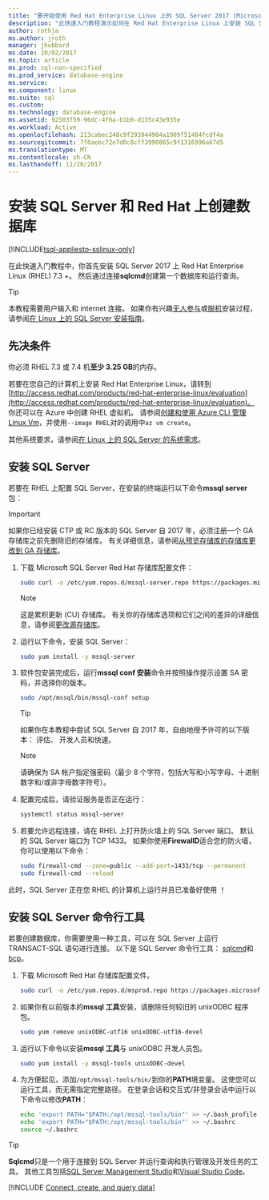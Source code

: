 ```yaml
---
title: "要开始使用 Red Hat Enterprise Linux 上的 SQL Server 2017 |Microsoft 文档"
description: "此快速入门教程演示如何在 Red Hat Enterprise Linux 上安装 SQL Server 2017 然后创建并查询使用 sqlcmd 数据库。"
author: rothja
ms.author: jroth
manager: jhubbard
ms.date: 10/02/2017
ms.topic: article
ms.prod: sql-non-specified
ms.prod_service: database-engine
ms.service: 
ms.component: linux
ms.suite: sql
ms.custom: 
ms.technology: database-engine
ms.assetid: 92503f59-96dc-4f6a-b1b0-d135c43e935e
ms.workload: Active
ms.openlocfilehash: 213cabec248c9f293944904a1909f51484fcdf4a
ms.sourcegitcommit: 7f8aebc72e7d0c8cff3990865c9f1316996a67d5
ms.translationtype: MT
ms.contentlocale: zh-CN
ms.lasthandoff: 11/20/2017
---
```

# <a name="install-sql-server-and-create-a-database-on-red-hat"></a>安装 SQL Server 和 Red Hat 上创建数据库

[!INCLUDE[tsql-appliesto-sslinux-only](../includes/tsql-appliesto-sslinux-only.md)]

在此快速入门教程中，你首先安装 SQL Server 2017 上 Red Hat Enterprise Linux (RHEL) 7.3 +。 然后通过连接**sqlcmd**创建第一个数据库和运行查询。

> [!TIP]
> 本教程需要用户输入和 internet 连接。 如果你有兴趣[无人参与](sql-server-linux-setup.md#unattended)或[脱机](sql-server-linux-setup.md#offline)安装过程，请参阅[在 Linux 上的 SQL Server 安装指南](sql-server-linux-setup.md)。

## <a name="prerequisites"></a>先决条件

你必须 RHEL 7.3 或 7.4 机**至少 3.25 GB**的内存。

若要在您自己的计算机上安装 Red Hat Enterprise Linux，请转到[http://access.redhat.com/products/red-hat-enterprise-linux/evaluation](http://access.redhat.com/products/red-hat-enterprise-linux/evaluation)。 你还可以在 Azure 中创建 RHEL 虚拟机。 请参阅[创建和使用 Azure CLI 管理 Linux Vm](https://docs.microsoft.com/azure/virtual-machines/linux/tutorial-manage-vm)，并使用`--image RHEL`对的调用中`az vm create`。

其他系统要求，请参阅[在 Linux 上的 SQL Server 的系统需求](sql-server-linux-setup.md#system)。

## <a id="install"></a>安装 SQL Server

若要在 RHEL 上配置 SQL Server，在安装的终端运行以下命令**mssql server**包：

> [!IMPORTANT]
> 如果你已经安装 CTP 或 RC 版本的 SQL Server 自 2017 年，必须注册一个 GA 存储库之前先删除旧的存储库。 有关详细信息，请参阅[从预览存储库的存储库更改到 GA 存储库](sql-server-linux-change-repo.md)。

1. 下载 Microsoft SQL Server Red Hat 存储库配置文件：

   ```bash
   sudo curl -o /etc/yum.repos.d/mssql-server.repo https://packages.microsoft.com/config/rhel/7/mssql-server-2017.repo
   ```

   > [!NOTE]
   > 这是累积更新 (CU) 存储库。 有关你的存储库选项和它们之间的差异的详细信息，请参阅[更改源存储库](sql-server-linux-setup.md#repositories)。

1. 运行以下命令，安装 SQL Server：

   ```bash
   sudo yum install -y mssql-server
   ```

1. 软件包安装完成后，运行**mssql conf 安装**命令并按照操作提示设置 SA 密码，并选择你的版本。

   ```bash
   sudo /opt/mssql/bin/mssql-conf setup
   ```
   > [!TIP]
   > 如果你在本教程中尝试 SQL Server 自 2017 年，自由地授予许可的以下版本： 评估、 开发人员和快速。

   > [!NOTE]
   > 请确保为 SA 帐户指定强密码（最少 8 个字符，包括大写和小写字母、十进制数字和/或非字母数字符号）。

1. 配置完成后，请验证服务是否正在运行：

   ```bash
   systemctl status mssql-server
   ```
   
1. 若要允许远程连接，请在 RHEL 上打开防火墙上的 SQL Server 端口。 默认的 SQL Server 端口为 TCP 1433。 如果你使用**FirewallD**适合您的防火墙，你可以使用以下命令：

   ```bash
   sudo firewall-cmd --zone=public --add-port=1433/tcp --permanent
   sudo firewall-cmd --reload
   ```

此时，SQL Server 正在您 RHEL 的计算机上运行并且已准备好使用 ！

## <a id="tools"></a>安装 SQL Server 命令行工具

若要创建数据库，你需要使用一种工具，可以在 SQL Server 上运行 TRANSACT-SQL 语句进行连接。 以下是 SQL Server 命令行工具： [sqlcmd](../tools/sqlcmd-utility.md)和[bcp](../tools/bcp-utility.md)。

1. 下载 Microsoft Red Hat 存储库配置文件。

   ```bash
   sudo curl -o /etc/yum.repos.d/msprod.repo https://packages.microsoft.com/config/rhel/7/prod.repo
   ```

1. 如果你有以前版本的**mssql 工具**安装，请删除任何较旧的 unixODBC 程序包。

   ```bash
   sudo yum remove unixODBC-utf16 unixODBC-utf16-devel
   ```

1. 运行以下命令以安装**mssql 工具**与 unixODBC 开发人员包。

   ```bash
   sudo yum install -y mssql-tools unixODBC-devel
   ```

1. 为方便起见，添加`/opt/mssql-tools/bin/`到你的**PATH**境变量。 这使您可以运行工具，而无需指定完整路径。 在登录会话和交互式/非登录会话中运行以下命令以修改**PATH**：

   ```bash
   echo 'export PATH="$PATH:/opt/mssql-tools/bin"' >> ~/.bash_profile
   echo 'export PATH="$PATH:/opt/mssql-tools/bin"' >> ~/.bashrc
   source ~/.bashrc
   ```

> [!TIP]
> **Sqlcmd**只是一个用于连接到 SQL Server 并运行查询和执行管理及开发任务的工具。 其他工具包括[SQL Server Management Studio](sql-server-linux-develop-use-ssms.md)和[Visual Studio Code](sql-server-linux-develop-use-vscode.md)。

[!INCLUDE [Connect, create, and query data](../includes/sql-linux-quickstart-connect-query.md)]
